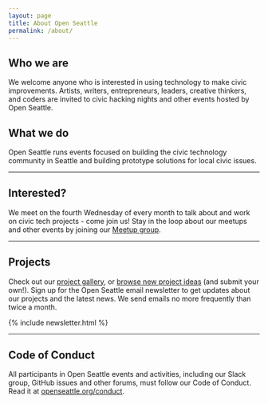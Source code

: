 ```yaml
---
layout: page
title: About Open Seattle
permalink: /about/
---
```


## Who we are

We welcome anyone who is interested in using technology to make civic improvements.  Artists, writers, entrepreneurs, leaders, creative thinkers, and coders are invited to civic hacking nights and other events hosted by Open Seattle.

## What we do

Open Seattle runs events focused on building the civic technology community in Seattle and building prototype solutions for local civic issues.

---

## Interested?

We meet on the fourth Wednesday of every month to talk about and work on civic tech projects - come join us! Stay in the loop about our meetups and other events by joining our [Meetup group](http://www.meetup.com/openseattle/). 

---

## Projects

Check out our [project gallery](/projects), or [browse new project ideas](https://github.com/openseattle/project-ideas/issues) (and submit your own!). Sign up for the Open Seattle email newsletter to get updates about our projects and the latest news. We send emails no more frequently than twice a month. 

{% include newsletter.html %}

---

## Code of Conduct

All participants in Open Seattle events and activities, including our Slack group, GitHub issues and other forums, must follow our Code of Conduct. Read it at [openseattle.org/conduct]({{site.baseurl}}/conduct).
